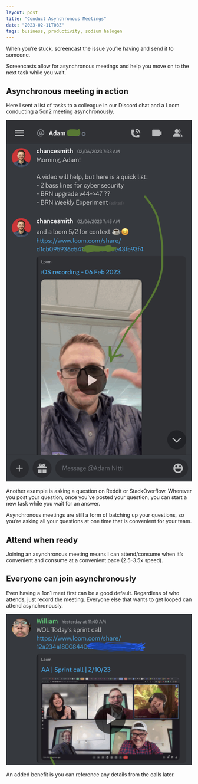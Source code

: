 ```yaml
---
layout: post
title: "Conduct Asynchronous Meetings"
date: "2023-02-11T08Z"
tags: business, productivity, sodium halogen
---
```


When you’re stuck, screencast the issue you’re having and send it to someone.

Screencasts allow for asynchronous meetings and help you move on to the next task while you wait.

## Asynchronous meeting in action
Here I sent a list of tasks to a colleague in our Discord chat and a Loom conducting a 5on2 meeting asynchronously.

![loom link in discord](./loom-link-in-discord.jpeg)

Another example is asking a question on Reddit or StackOverflow. Wherever you post your question, once you’ve posted your question, you can start a new task while you wait for an answer.

Asynchronous meetings are still a form of batching up your questions, so you’re asking all your questions at one time that is convenient for your team.

## Attend when ready
Joining an asynchronous meeting means I can attend/consume when it’s convenient and consume at a convenient pace (2.5-3.5x speed).

## Everyone can join asynchronously
Even having a 1on1 meet first can be a good default. Regardless of who attends, just record the meeting. Everyone else that wants to get looped can attend asynchronously.

![group call](./group-call.jpeg)

An added benefit is you can reference any details from the calls later.
